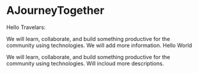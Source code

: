 # AJourneyTogether

Hello Travelars:

We will learn, collaborate, and build something productive for the community using technologies. We will add more information.
Hello World

We will learn, collaborate, and build something productive for the community using technologies. 
Will incloud more descriptions.

